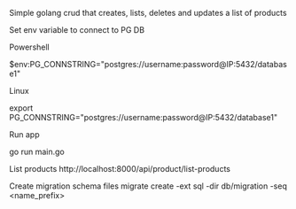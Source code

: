 Simple golang crud that creates, lists, deletes and updates a list of products

Set env variable to connect to PG DB

Powershell

$env:PG_CONNSTRING="postgres://username:password@IP:5432/database1"

Linux

export PG_CONNSTRING="postgres://username:password@IP:5432/database1"

Run app

go run main.go

List products
http://localhost:8000/api/product/list-products

Create migration schema files
migrate create -ext sql -dir db/migration -seq <name_prefix>